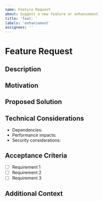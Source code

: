 ```yaml
---
name: Feature Request
about: Suggest a new feature or enhancement
title: 'feat: '
labels: 'enhancement'
assignees: ''
---
```


# Feature Request

## Description
<!-- Provide a clear and concise description of the feature -->

## Motivation
<!-- Explain why this feature would be useful -->

## Proposed Solution
<!-- Describe how you think this could be implemented -->

## Technical Considerations
<!-- List any technical aspects that should be considered -->
- Dependencies:
- Performance impacts:
- Security considerations:

## Acceptance Criteria
<!-- List the specific requirements this feature must meet -->
- [ ] Requirement 1
- [ ] Requirement 2
- [ ] Requirement 3

## Additional Context
<!-- Add any other context or screenshots about the feature request here -->
